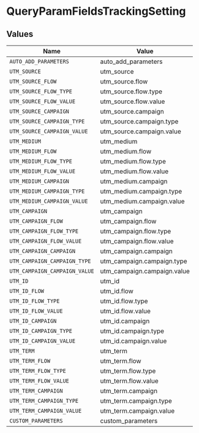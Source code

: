 # QueryParamFieldsTrackingSetting


## Values

| Name                          | Value                         |
| ----------------------------- | ----------------------------- |
| `AUTO_ADD_PARAMETERS`         | auto_add_parameters           |
| `UTM_SOURCE`                  | utm_source                    |
| `UTM_SOURCE_FLOW`             | utm_source.flow               |
| `UTM_SOURCE_FLOW_TYPE`        | utm_source.flow.type          |
| `UTM_SOURCE_FLOW_VALUE`       | utm_source.flow.value         |
| `UTM_SOURCE_CAMPAIGN`         | utm_source.campaign           |
| `UTM_SOURCE_CAMPAIGN_TYPE`    | utm_source.campaign.type      |
| `UTM_SOURCE_CAMPAIGN_VALUE`   | utm_source.campaign.value     |
| `UTM_MEDIUM`                  | utm_medium                    |
| `UTM_MEDIUM_FLOW`             | utm_medium.flow               |
| `UTM_MEDIUM_FLOW_TYPE`        | utm_medium.flow.type          |
| `UTM_MEDIUM_FLOW_VALUE`       | utm_medium.flow.value         |
| `UTM_MEDIUM_CAMPAIGN`         | utm_medium.campaign           |
| `UTM_MEDIUM_CAMPAIGN_TYPE`    | utm_medium.campaign.type      |
| `UTM_MEDIUM_CAMPAIGN_VALUE`   | utm_medium.campaign.value     |
| `UTM_CAMPAIGN`                | utm_campaign                  |
| `UTM_CAMPAIGN_FLOW`           | utm_campaign.flow             |
| `UTM_CAMPAIGN_FLOW_TYPE`      | utm_campaign.flow.type        |
| `UTM_CAMPAIGN_FLOW_VALUE`     | utm_campaign.flow.value       |
| `UTM_CAMPAIGN_CAMPAIGN`       | utm_campaign.campaign         |
| `UTM_CAMPAIGN_CAMPAIGN_TYPE`  | utm_campaign.campaign.type    |
| `UTM_CAMPAIGN_CAMPAIGN_VALUE` | utm_campaign.campaign.value   |
| `UTM_ID`                      | utm_id                        |
| `UTM_ID_FLOW`                 | utm_id.flow                   |
| `UTM_ID_FLOW_TYPE`            | utm_id.flow.type              |
| `UTM_ID_FLOW_VALUE`           | utm_id.flow.value             |
| `UTM_ID_CAMPAIGN`             | utm_id.campaign               |
| `UTM_ID_CAMPAIGN_TYPE`        | utm_id.campaign.type          |
| `UTM_ID_CAMPAIGN_VALUE`       | utm_id.campaign.value         |
| `UTM_TERM`                    | utm_term                      |
| `UTM_TERM_FLOW`               | utm_term.flow                 |
| `UTM_TERM_FLOW_TYPE`          | utm_term.flow.type            |
| `UTM_TERM_FLOW_VALUE`         | utm_term.flow.value           |
| `UTM_TERM_CAMPAIGN`           | utm_term.campaign             |
| `UTM_TERM_CAMPAIGN_TYPE`      | utm_term.campaign.type        |
| `UTM_TERM_CAMPAIGN_VALUE`     | utm_term.campaign.value       |
| `CUSTOM_PARAMETERS`           | custom_parameters             |